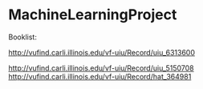 MachineLearningProject
======================

Booklist:

http://vufind.carli.illinois.edu/vf-uiu/Record/uiu_6313600

http://vufind.carli.illinois.edu/vf-uiu/Record/uiu_5150708
http://vufind.carli.illinois.edu/vf-uiu/Record/hat_364981
